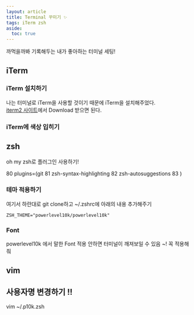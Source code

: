 ```yaml
---
layout: article
title: Terminal 꾸미기 ✨
tags: iTerm zsh
aside:
  toc: true
---
```


까먹을까봐 기록해두는 내가 좋아하는 터미널 세팅!


## iTerm

### iTerm 설치하기

나는 터미널로 iTerm을 사용할 것이기 때문에 iTerm을 설치해주었다. <br>
[iterm2 사이트](https://iterm2.com/)에서 Download 받으면 된다.

### iTerm에 색상 입히기


## zsh 
oh my zsh로 플러그인 사용하기!

 80 plugins=(git
  81 zsh-syntax-highlighting
  82 zsh-autosuggestions
  83 )

### 테마 적용하기 

여기서 하란대로 git clone하고 ~/.zshrc에 아래의 내용 추가해주기
```
ZSH_THEME="powerlevel10k/powerlevel10k"
```

### Font
powerlevel10k 에서 말한 Font 적용 안하면 터미널이 깨져보일 수 있음 ~! 꼭 적용해줘



## vim 


## 사용자명 변경하기 !!
vim ~/.p10k.zsh
